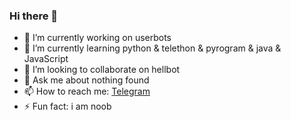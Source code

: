 ### Hi there 👋

- 🔭 I’m currently working on userbots
- 🌱 I’m currently learning python & telethon & pyrogram & java & JavaScript
- 👯 I’m looking to collaborate on hellbot
- 💬 Ask me about nothing found
- 📫 How to reach me: [Telegram](https://t.me/ilmacoder)
- ⚡ Fun fact: i am noob
